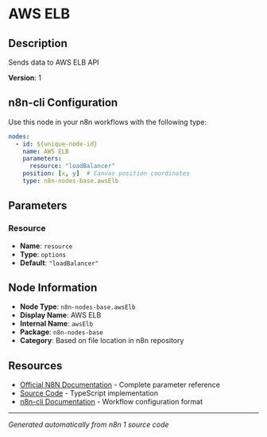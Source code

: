 # AWS ELB

## Description

Sends data to AWS ELB API

**Version**: 1

## n8n-cli Configuration

Use this node in your n8n workflows with the following type:

```yaml
nodes:
  - id: ${unique-node-id}
    name: AWS ELB
    parameters:
      resource: "loadBalancer"
    position: [x, y]  # Canvas position coordinates
    type: n8n-nodes-base.awsElb
```

## Parameters

### Resource

- **Name**: `resource`
- **Type**: `options`
- **Default**: `"loadBalancer"`


## Node Information

- **Node Type**: `n8n-nodes-base.awsElb`
- **Display Name**: AWS ELB
- **Internal Name**: `awsElb`
- **Package**: `n8n-nodes-base`
- **Category**: Based on file location in n8n repository

## Resources

- [Official N8N Documentation](https://docs.n8n.io/integrations/builtin/app-nodes/n8n-nodes-base.awselb/) - Complete parameter reference
- [Source Code](https://github.com/n8n-io/n8n/blob/master/packages/nodes-base/nodes/Aws/ELB/AwsElb.node.ts) - TypeScript implementation
- [n8n-cli Documentation](https://github.com/edenreich/n8n-cli) - Workflow configuration format

---
*Generated automatically from n8n 1 source code*
